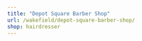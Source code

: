 ```yaml
---
title: "Depot Square Barber Shop"
url: /wakefield/depot-square-barber-shop/
shop: hairdresser
---
```


